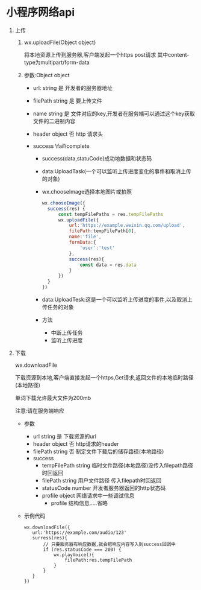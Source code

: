 # 小程序网络api

1. 上传

   1. wx.uploadFile(Object object)

      将本地资源上传到服务器,客户端发起一个https post请求 其中content-type为multipart/form-data

   2. 参数:Object object

      * url:	string     是       开发者的服务器地址

      * filePath  string  是    要上传文件

      * name      string   是   文件对应的key,开发者在服务端可以通过这个key获取文件的二进制内容

      * header    object  否  http 请求头

      * success \fail\complete

        * success(data,statuCode)成功地数据和状态码

        * data:UploadTask(一个可以监听上传进度变化的事件和取消上传的对象)

        * wx.chooseImage选择本地图片或拍照

          ```javascript
          wx.chooseImage({
          	success(res) {
          		const tempFilePaths = res.tempFilePaths
          		wx.uploadFile({
          			url:'https://example.weixin.qq.com/upload',
          			filePath:tempFilePath[0],
          			name:'file',
          			formData:{
          				'user':'test'
          			},
          			success(res){
          				const data = res.data
          			}
          		})
          	}
          })
          ```

        * data:UploadTesk:这是一个可以监听上传进度的事件,以及取消上传任务的对象

        * 方法

          * 中断上传任务
          * 监听上传进度

2. 下载

   wx.downloadFile

   下载资源到本地,客户端直接发起一个https,Get请求,返回文件的本地临时路径(本地路径)

   单词下载允许最大文件为200mb

   注意:请在服务端响应

   * 参数

     * url        string     是     下载资源的url
     * header    object  否      http请求的header
     * filePath   string    否   制定文件下载后的储存路径(本地路径)
     * success
       * tempFilePath       string     临时文件路径(本地路径)没传入filepath路径时回返回
       * filePath      string    用户文件路径  传入filepath时回返回
       * statusCode   number  开发者服务器返回的http状态码
       * profile   object  网络请求中一些调试信息
         * profile 结构信息.....省略

   * 示例代码

     ```{}
     wx.downloadFile({
     	url:'https://example.com/audio/123'
     	surress(res){
     		// 只要服务器有响应数据,就会把响应内容写入到success回调中
     		if (res.statusCode === 200) {
     			wx.playVoice(){
     				filePath:res.tempFilePath
     			}
     		}
     	}
     })
     ```

     

   

   

